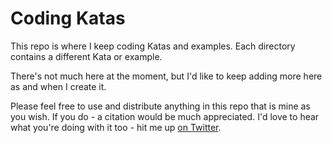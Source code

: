 # Coding Katas

This repo is where I keep coding Katas and examples. Each directory contains a different Kata or example.

There's not much here at the moment, but I'd like to keep adding more here as and when I create it.

Please feel free to use and distribute anything in this repo that is mine as you wish. If you do - a citation would be much appreciated. I'd love to hear what you're doing with it too - hit me up [on Twitter](https://mobile.twitter.com/RankineSimon).

